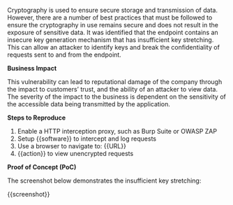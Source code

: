 Cryptography is used to ensure secure storage and transmission of data. However, there are a number of best practices that must be followed to ensure the cryptography in use remains secure and does not result in the exposure of sensitive data. It was identified that the endpoint contains an insecure key generation mechanism that has insufficient key stretching. This can allow an attacker to identify keys and break the confidentiality of requests sent to and from the endpoint.

**Business Impact**

This vulnerability can lead to reputational damage of the company through the impact to customers’ trust, and the ability of an attacker to view data. The severity of the impact to the business is dependent on the sensitivity of the accessible data being transmitted by the application.

**Steps to Reproduce**

1. Enable a HTTP interception proxy, such as Burp Suite or OWASP ZAP
1. Setup {{software}} to intercept and log requests
1. Use a browser to navigate to: {{URL}}
1. {{action}} to view unencrypted requests

**Proof of Concept (PoC)**

The screenshot below demonstrates the insufficient key stretching:

{{screenshot}}
